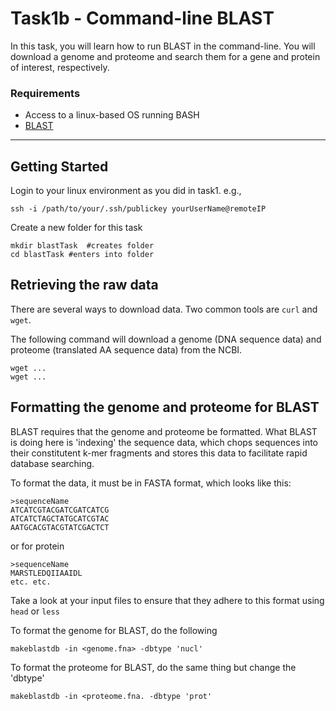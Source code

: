 # Task1b - Command-line BLAST

In this task, you will learn how to run BLAST in the command-line. You will download a genome and proteome and search them for a gene and protein of interest, respectively.

### Requirements

* Access to a linux-based OS running BASH
* [BLAST](https://blast.ncbi.nlm.nih.gov/Blast.cgi?CMD=Web&PAGE_TYPE=BlastDocs&DOC_TYPE=Download)

---

## Getting Started

Login to your linux environment as you did in task1. e.g.,

```
ssh -i /path/to/your/.ssh/publickey yourUserName@remoteIP
```

Create a new folder for this task

```
mkdir blastTask  #creates folder
cd blastTask #enters into folder
```

## Retrieving the raw data

There are several ways to download data. Two common tools are `curl` and `wget`.

The following command will download a genome (DNA sequence data) and proteome (translated AA sequence data) from the NCBI.

```
wget ...
wget ...

```

## Formatting the genome and proteome for BLAST

BLAST requires that the genome and proteome be formatted. What BLAST is doing here is 'indexing' the sequence data, which chops sequences into their constitutent k-mer fragments and stores this data to facilitate rapid database searching.

To format the data, it must be in FASTA format, which looks like this:

```
>sequenceName
ATCATCGTACGATCGATCATCG
ATCATCTAGCTATGCATCGTAC
AATGCACGTACGTATCGACTCT
```
or for protein
```
>sequenceName
MARSTLEDQIIAAIDL
etc. etc.
```

Take a look at your input files to ensure that they adhere to this format using `head` or `less`

To format the genome for BLAST, do the following

```
makeblastdb -in <genome.fna> -dbtype 'nucl'
```

To format the proteome for BLAST, do the same thing but change the 'dbtype'

```
makeblastdb -in <proteome.fna. -dbtype 'prot'
```


